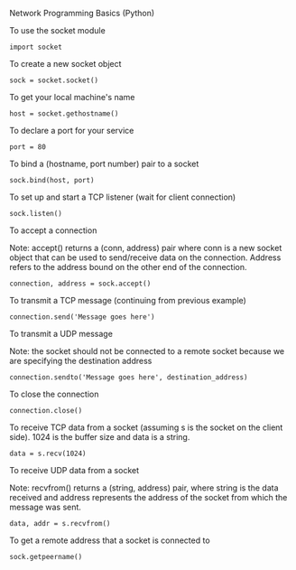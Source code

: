 Network Programming Basics (Python)


To use the socket module

    import socket

To create a new socket object

    sock = socket.socket()

To get your local machine's name

    host = socket.gethostname() 

To declare a port for your service

    port = 80

To bind a (hostname, port number) pair to a socket

    sock.bind(host, port)

To set up and start a TCP listener (wait for client connection)

    sock.listen()

To accept a connection

Note: accept() returns a (conn, address) pair where conn is a new socket object that can be used to send/receive 
data on the connection. Address refers to the address bound on the other end of the connection.

    connection, address = sock.accept()

To transmit a TCP message (continuing from previous example)

    connection.send('Message goes here')

To transmit a UDP message 

Note: the socket should not be connected to a remote socket because we are specifying the destination address

    connection.sendto('Message goes here', destination_address)

To close the connection

    connection.close()

To receive TCP data from a socket (assuming s is the socket on the client side). 1024 is the buffer size and data is a string.

    data = s.recv(1024)

To receive UDP data from a socket

Note: recvfrom() returns a (string, address) pair, where string is the data received and address represents the address of the socket from which the message was sent. 

    data, addr = s.recvfrom()

To get a remote address that a socket is connected to

    sock.getpeername()



